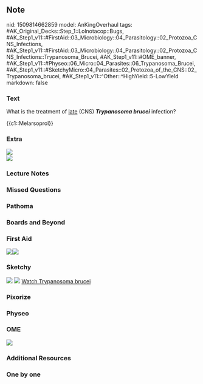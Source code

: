 ## Note
nid: 1509814662859
model: AnKingOverhaul
tags: #AK_Original_Decks::Step_1::Lolnotacop::Bugs, #AK_Step1_v11::#FirstAid::03_Microbiology::04_Parasitology::02_Protozoa_CNS_Infections, #AK_Step1_v11::#FirstAid::03_Microbiology::04_Parasitology::02_Protozoa_CNS_Infections::Trypanosoma_Brucei, #AK_Step1_v11::#OME_banner, #AK_Step1_v11::#Physeo::06_Micro::04_Parasites::06_Trypanosoma_Brucei, #AK_Step1_v11::#SketchyMicro::04_Parasites::02_Protozoa_of_the_CNS::02_Trypanosoma_brucei, #AK_Step1_v11::^Other::^HighYield::5-LowYield
markdown: false

### Text
What is the treatment of <u>late</u> (CNS) <i><b>Trypanosoma
brucei</b></i> infection?
<div>
  {{c1::Melarsoprol}}
</div>

### Extra
<div><img src="paste-19073949761605.jpg"></div><img src=
"paste-19052474925538.jpg">

### Lecture Notes


### Missed Questions


### Pathoma


### Boards and Beyond


### First Aid
<img src="paste-17643725651971%20(1).jpg"><img src=
"paste-31598074396675%20(1).jpg">

### Sketchy
<img src="paste-43559558316035.jpg"> <img src=
"paste-88d9a11386b954cd5967a5afa9027f4b448c6831.png"> <a href=
"https://dashboard.sketchy.com/study/medical/courses/medical-microbiology/units/medical-microbiology-parasites/videos/medical-microbiology-parasites-protozoa-of-the-cns-trypanosoma-brucei?utm_source=anki&utm_medium=partnership&utm_campaign=february_update&utm_content=medical">
Watch Trypanosoma brucei</a>

### Pixorize


### Physeo


### OME
<div class="ome-widget">
  <a href="https://onlinemeded.org?ref=anki"><img src=
  "_OME_AnkiFlashcards_General_4.png"></a>
</div>

### Additional Resources


### One by one

